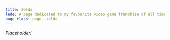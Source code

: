```yaml
---
title: Zelda
lede: A page dedicated to my favourite video game franchise of all time.
page_class: page--zelda
---
```


*Placeholder!*
